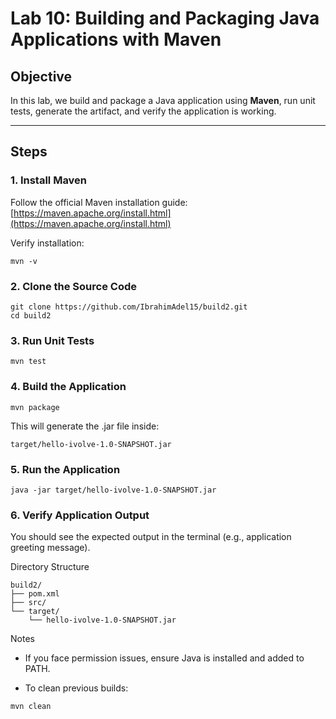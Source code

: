 # Lab 10: Building and Packaging Java Applications with Maven

## Objective
In this lab, we build and package a Java application using **Maven**, run unit tests, generate the artifact, and verify the application is working.

---

## Steps

### 1. Install Maven
Follow the official Maven installation guide:  
[https://maven.apache.org/install.html](https://maven.apache.org/install.html)

Verify installation:
```
mvn -v
```
### 2. Clone the Source Code
```
git clone https://github.com/IbrahimAdel15/build2.git
cd build2
```
### 3. Run Unit Tests
```
mvn test
```
### 4. Build the Application
```
mvn package
```
This will generate the .jar file inside:
```
target/hello-ivolve-1.0-SNAPSHOT.jar
```
### 5. Run the Application
```
java -jar target/hello-ivolve-1.0-SNAPSHOT.jar
```
### 6. Verify Application Output
You should see the expected output in the terminal (e.g., application greeting message).

Directory Structure
```
build2/
├── pom.xml
├── src/
└── target/
    └── hello-ivolve-1.0-SNAPSHOT.jar
```
Notes
-  If you face permission issues, ensure Java is installed and added to PATH.

-  To clean previous builds:
```
mvn clean
```
